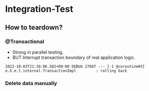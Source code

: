 # Integration-Test

## How to teardown?

### @Transactional
- Strong in parallel testing.
- BUT Interrupt transaction boundary of real application logic.
```shell
2023-10-03T21:36:06.502+09:00 DEBUG 27607 --- [-1 @coroutine#3] o.h.e.t.internal.TransactionImpl         : rolling back
```

### Delete data manually